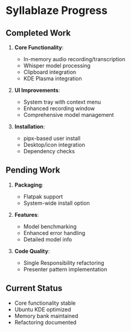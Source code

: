 # Syllablaze Progress

## Completed Work
1. **Core Functionality**:
   - In-memory audio recording/transcription
   - Whisper model processing
   - Clipboard integration
   - KDE Plasma integration

2. **UI Improvements**:
   - System tray with context menu
   - Enhanced recording window
   - Comprehensive model management

3. **Installation**:
   - pipx-based user install
   - Desktop/icon integration
   - Dependency checks

## Pending Work
1. **Packaging**:
   - Flatpak support
   - System-wide install option

2. **Features**:
   - Model benchmarking
   - Enhanced error handling
   - Detailed model info

3. **Code Quality**:
   - Single Responsibility refactoring
   - Presenter pattern implementation

## Current Status
- Core functionality stable
- Ubuntu KDE optimized
- Memory bank maintained
- Refactoring documented